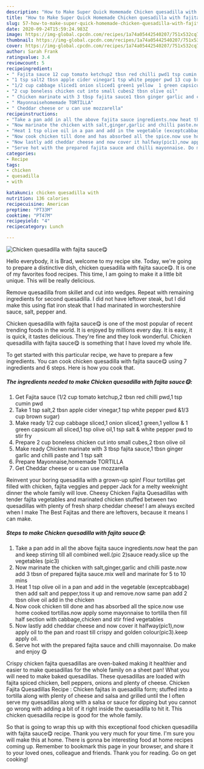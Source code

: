 ```yaml
---
description: "How to Make Super Quick Homemade Chicken quesadilla with fajita sauce😋"
title: "How to Make Super Quick Homemade Chicken quesadilla with fajita sauce😋"
slug: 57-how-to-make-super-quick-homemade-chicken-quesadilla-with-fajita-sauce
date: 2020-09-24T15:59:24.983Z
image: https://img-global.cpcdn.com/recipes/1a74a05442540207/751x532cq70/chicken-quesadilla-with-fajita-sauce😋-recipe-main-photo.jpg
thumbnail: https://img-global.cpcdn.com/recipes/1a74a05442540207/751x532cq70/chicken-quesadilla-with-fajita-sauce😋-recipe-main-photo.jpg
cover: https://img-global.cpcdn.com/recipes/1a74a05442540207/751x532cq70/chicken-quesadilla-with-fajita-sauce😋-recipe-main-photo.jpg
author: Sarah Frank
ratingvalue: 3.4
reviewcount: 5
recipeingredient:
- " Fajita sauce 12 cup tomato ketchup2 tbsn red chilli pwd1 tsp cumin pwd"
- "1 tsp salt2 tbsn apple cider vinegar1 tsp white pepper pwd 13 cup brown sugar"
- "1/2 cup cabbage sliced1 onion sliced1 green1 yellow  1 green capsicum all sliced1 tsp olive oil1 tsp salt  white pepper pwd to stir fry"
- "2 cup boneless chicken cut into small cubes2 tbsn olive oil"
- " Chicken marinate with 3 tbsp fajita sauce1 tbsn ginger garlic and chilli paste and 1 tsp salt"
- " Mayonnaisehomemade TORTILLA"
- " Cheddar cheese or u can use mozzarella"
recipeinstructions:
- "Take a pan add in all the above fajita sauce ingredients.now heat the pan and keep stirring till all combined well.(pic 2)sauce ready.slice up the vegetables (pic3)"
- "Now marinate the chicken with salt,ginger,garlic and chilli paste.now add 3 tbsn of prepared fajita sauce.mix well and marinate for 5 to 10 mins"
- "Heat 1 tsp olive oil in a pan and add in the vegetable (exceptcabbage) then add salt and pepper,toss it up and remove.now same pan add 2 tbsn olive oil add in the chicken"
- "Now cook chicken till done and has absorbed all the spice.now use home cooked tortillas.now apply some mayonnaise to tortilla then fill half section with cabbage,chicken and stir fried vegetables"
- "Now lastly add cheddar cheese and now cover it halfway(pic1),now apply oil to the pan and roast till crispy and golden colour(pic3).keep apply oil."
- "Serve hot with the prepared fajita sauce and chilli mayonnaise. Do make and enjoy 😋"
categories:
- Recipe
tags:
- chicken
- quesadilla
- with

katakunci: chicken quesadilla with 
nutrition: 136 calories
recipecuisine: American
preptime: "PT33M"
cooktime: "PT47M"
recipeyield: "4"
recipecategory: Lunch

---
```



![Chicken quesadilla with fajita sauce😋](https://img-global.cpcdn.com/recipes/1a74a05442540207/751x532cq70/chicken-quesadilla-with-fajita-sauce😋-recipe-main-photo.jpg)

Hello everybody, it is Brad, welcome to my recipe site. Today, we're going to prepare a distinctive dish, chicken quesadilla with fajita sauce😋. It is one of my favorites food recipes. This time, I am going to make it a little bit unique. This will be really delicious.

Remove quesadilla from skillet and cut into wedges. Repeat with remaining ingredients for second quesadilla. I did not have leftover steak, but I did make this using flat iron steak that I had marinated in worchestershire sauce, salt, pepper and.

Chicken quesadilla with fajita sauce😋 is one of the most popular of recent trending foods in the world. It is enjoyed by millions every day. It is easy, it is quick, it tastes delicious. They're fine and they look wonderful. Chicken quesadilla with fajita sauce😋 is something that I have loved my whole life.


To get started with this particular recipe, we have to prepare a few ingredients. You can cook chicken quesadilla with fajita sauce😋 using 7 ingredients and 6 steps. Here is how you cook that.

<!--inarticleads1-->

##### The ingredients needed to make Chicken quesadilla with fajita sauce😋:

1. Get  Fajita sauce (1/2 cup tomato ketchup,2 tbsn red chilli pwd,1 tsp cumin pwd
1. Take 1 tsp salt,2 tbsn apple cider vinegar,1 tsp white pepper pwd &amp;1/3 cup brown sugar)
1. Make ready 1/2 cup cabbage sliced,1 onion sliced,1 green,1 yellow &amp; 1 green capsicum all sliced,1 tsp olive oil,1 tsp salt &amp; white pepper pwd to stir fry
1. Prepare 2 cup boneless chicken cut into small cubes,2 tbsn olive oil
1. Make ready  Chicken marinate with 3 tbsp fajita sauce,1 tbsn ginger garlic and chilli paste and 1 tsp salt
1. Prepare  Mayonnaise,homemade TORTILLA
1. Get  Cheddar cheese or u can use mozzarella


Reinvent your boring quesadilla with a grown-up spin! Flour tortillas get filled with chicken, fajita veggies and pepper Jack for a melty weeknight dinner the whole family will love. Cheesy Chicken Fajita Quesadillas with tender fajita vegetables and marinated chicken stuffed between two quesadillas with plenty of fresh sharp cheddar cheese! I am always excited when I make The Best Fajitas and there are leftovers, because it means I can make. 

<!--inarticleads2-->

##### Steps to make Chicken quesadilla with fajita sauce😋:

1. Take a pan add in all the above fajita sauce ingredients.now heat the pan and keep stirring till all combined well.(pic 2)sauce ready.slice up the vegetables (pic3)
1. Now marinate the chicken with salt,ginger,garlic and chilli paste.now add 3 tbsn of prepared fajita sauce.mix well and marinate for 5 to 10 mins
1. Heat 1 tsp olive oil in a pan and add in the vegetable (exceptcabbage) then add salt and pepper,toss it up and remove.now same pan add 2 tbsn olive oil add in the chicken
1. Now cook chicken till done and has absorbed all the spice.now use home cooked tortillas.now apply some mayonnaise to tortilla then fill half section with cabbage,chicken and stir fried vegetables
1. Now lastly add cheddar cheese and now cover it halfway(pic1),now apply oil to the pan and roast till crispy and golden colour(pic3).keep apply oil.
1. Serve hot with the prepared fajita sauce and chilli mayonnaise. Do make and enjoy 😋


Crispy chicken fajita quesadillas are oven-baked making it healthier and easier to make quesadillas for the whole family on a sheet pan! What you will need to make baked quesadillas. These quesadillas are loaded with fajita spiced chicken, bell peppers, onions and plenty of cheese. Chicken Fajita Quesadillas Recipe : Chicken fajitas in quesadilla form; stuffed into a tortilla along with plenty of cheese and salsa and grilled until the I often serve my quesadillas along with a salsa or sauce for dipping but you cannot go wrong with adding a bit of it right inside the quesadilla to hit it. This chicken quesadilla recipe is good for the whole family. 

So that is going to wrap this up with this exceptional food chicken quesadilla with fajita sauce😋 recipe. Thank you very much for your time. I'm sure you will make this at home. There is gonna be interesting food at home recipes coming up. Remember to bookmark this page in your browser, and share it to your loved ones, colleague and friends. Thank you for reading. Go on get cooking!
